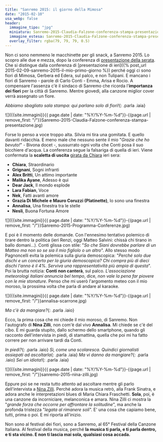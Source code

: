 ```yaml
---
title: "Sanremo 2015: il giorno della Mimosa"
date: "2015-02-10"
usa_webp: false
header:
  immagine_tipo: "jpg"
  miniatura: Sanremo-2015-Claudia-Falzone-conferenza-stampa-presentazione.jpg
  immagine_estesa: Sanremo-2015-Claudia-Falzone-conferenza-stampa-presentazione.jpg
  overlay_filter: rgba(79, 79, 79, 0.5)
---
```


Non ci sono nemmeno le macchinette per gli snack, a Sanremo 2015. Lo scopro alle due e mezza, dopo la conferenza di [presentazione della serata](http://www.teatro.it/musica/sanremo_2015/da_al_bano_e_romina_a_tiziano_ferro_cantanti_e_ospiti_della_prima_serata_14474). Che si distingue dalla conferenza di [presentazione di ieri]({% post_url 2015-02-09-sanremo-2015-il-mio-primo-giorno %}) perché oggi ci sono fiori di Mimosa, Gerbera ed Edera, sul palco, e non Tulipani. E mancano i fiori di Sanremo - parole di Carlo Conti - Emma, Arisa e Rocio. A compensare l'assenza c'è il sindaco di Sanremo che ricorda l'**importanza dei fiori** per la città di Sanremo. Mentre giovedì, alla canzone miglior cover verrà assegnato un fiore.

_Abbiamo sbagliato sala stampa: qui parlano solo di fiori!_{: .parla .iaia}

![]({{site.immagini}}{{ page.date | date: "%Y/%Y-%m-%d"}}-{{page.url | remove_first: "/"}}Sanremo-2015-Claudia-Falzone-conferenza-stampa-presentazione.jpg)

Forse lo penso a voce troppo alta. Silvia mi tira una gomitata. E quello davanti ridacchia. E meno male che nessuno sente il mio "_Grazie che ho bevuto!_" - Bivona docet -, sussurrato ogni volta che Conti posa il suo bicchiere d'acqua. La conferenza segue la falsariga di quella di ieri. Viene confermata la **scaletta di uscita** [girata da Chiara](https://twitter.com/Chiara_Galiazzo/status/564874348524490753/photo/1 "Scaletta Prima Serata Sanremo 2015") ieri sera:

- **Chiara**, Straordinario
- **Grignani**, Sogni infranti
- **Alex Britti**, Un attimo importante
- **Malika Ayane**, Adesso è qui
- **Dear Jack**, Il mondo esplode
- **Lara Fabian**, Voce
- **Nek**, Fatti avanti amore
- **Grazia Di Michele e Mauro Coruzzi (Platinette)**, Io sono una finestra
- **Annalisa**, Una finestra tra le stelle
- **Nesli**, Buona Fortuna Amore

![]({{site.immagini}}{{ page.date | date: "%Y/%Y-%m-%d"}}-{{page.url | remove_first: "/"}}Sanremo-2015-Programma-Conferenze.jpg)

E poi è il momento delle domande. Con l'ennesimo tentativo polemico di tirare dentro la politica (ieri Renzi, oggi Matteo Salvini: chissà chi tirano in ballo domani...). Conti glissa con stile: "_So che Siani dovrebbe parlare di un Matteo ma non so se sia il mio figliolo o un altro_". Allo stesso modo Pagnoncelli evita la polemica sulla giuria demoscopica: "_Perché solo due dischi e un concerto per la giuria demoscopica? Chi compra più di dieci dischi l'anno è il 4%. Serviva una rappresentatività più ampia di questa_". Poi la brutta notizia: **Conti non canterà**, sul palco. _L'associazione meteorologi italiani annuncia bel tempo_, dice, _non vale la pena far piovere con le mie stonature_. Penso che mi userò l'argomento meteo con il mio moroso, la prossima volta che parla di andare al karaoke.

![]({{site.immagini}}{{ page.date | date: "%Y/%Y-%m-%d"}}-{{page.url | remove_first: "/"}}annalisa-scarrone.jpg)

_Ma c'è da mangiare?_{: .parla .iaio}

Ecco, la prima cosa che mi chiede il mio moroso, di Sanremo. Non l'autografo di **Nina Zilli**, non com'è dal vivo **Annalisa**. Mi chiede se c'è del cibo. E mi guarda stupito, dallo schermo dello smartphone, quando gli racconto dell'intervista in piedi, di stamattina, quella che poi mi ha fatto correre per non arrivare tardi da Conti.

_In piedi?_{: .parla .iaio}
_Sì, come una scolaresca. Quindici giornalisti assiepati ad ascoltarla_{: .parla .iaia}
_Ma vi danno da mangiare?_{: .parla .iaio}
_Sei un idiota!_{: .parla .iaia}

![]({{site.immagini}}{{ page.date | date: "%Y/%Y-%m-%d"}}-{{page.url | remove_first: "/"}}sanremo-2015-nina-zilli.jpg)

Eppure poi se ne resta tutto attento ad ascoltare mentre gli parlo dell'intervista a [Nina Zilli](http://www.teatro.it/musica/sanremo_2015/nina_zilli_e_sola_con_la_musica_affronto_la_solitudine_14476 "Intervista a Nina Zilli"). Perché adora la musica retrò, alla Frank Sinatra, e adora anche le interpretazioni blues di Maria Chiara Fraschetti. **Sola**, poi, è una canzone da incorniciare, melanconica e amara. Nina Zilli ci mostra la "_grande forza che occorre per affrontare la solitudine_", ma anche la profonda tristezza "_legata al rimanere soli_". E' una cosa che capiamo bene, tutti, prima o poi. E mi riporta all'inizio.

Non sono al festival dei fiori, sono a Sanremo, al 65° Festival della Canzone Italiana. Al festival della musica, perché **la musica ti parla, e ti parla dentro, e ti sta vicino. E non ti lascia mai sola, qualsiasi cosa accada.**
